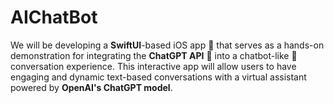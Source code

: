# AIChatBot

We will be developing a **SwiftUI**-based iOS app 🚀 that serves as a hands-on demonstration for integrating the **ChatGPT API** 💬 into a chatbot-like 🤖 conversation experience. This interactive app will allow users to have engaging and dynamic text-based conversations with a virtual assistant powered by **OpenAI's ChatGPT model**.
